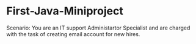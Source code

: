 # First-Java-Miniproject
Scenario: You are an IT support Administartor Specialist and are charged with the task of creating email account for new hires.
